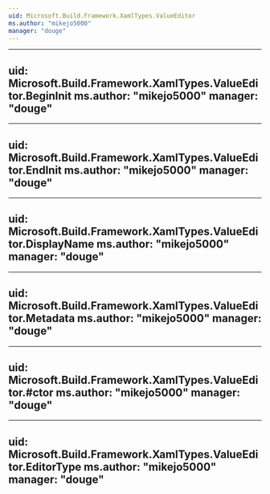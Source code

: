 ```yaml
---
uid: Microsoft.Build.Framework.XamlTypes.ValueEditor
ms.author: "mikejo5000"
manager: "douge"
---
```


---
uid: Microsoft.Build.Framework.XamlTypes.ValueEditor.BeginInit
ms.author: "mikejo5000"
manager: "douge"
---

---
uid: Microsoft.Build.Framework.XamlTypes.ValueEditor.EndInit
ms.author: "mikejo5000"
manager: "douge"
---

---
uid: Microsoft.Build.Framework.XamlTypes.ValueEditor.DisplayName
ms.author: "mikejo5000"
manager: "douge"
---

---
uid: Microsoft.Build.Framework.XamlTypes.ValueEditor.Metadata
ms.author: "mikejo5000"
manager: "douge"
---

---
uid: Microsoft.Build.Framework.XamlTypes.ValueEditor.#ctor
ms.author: "mikejo5000"
manager: "douge"
---

---
uid: Microsoft.Build.Framework.XamlTypes.ValueEditor.EditorType
ms.author: "mikejo5000"
manager: "douge"
---
